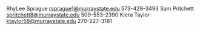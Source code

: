RhyLee Sprague rsprague1@murraystate.edu 573-429-3493
Sam Pritchett  spritchett8@murraystate.edu 509-553-2390
Kiera Taylor   ktaylor58@murraystate.edu  270-227-3181
